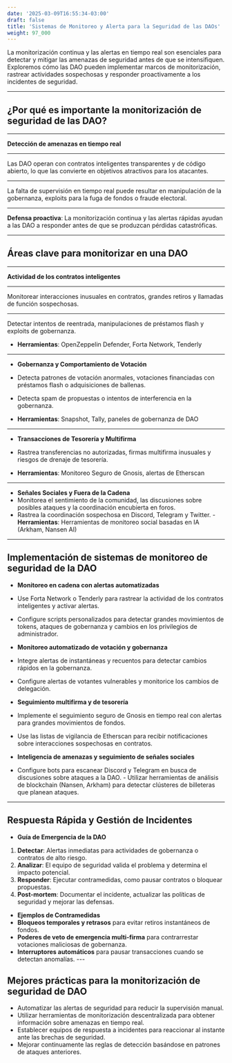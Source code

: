 ```yaml
---
date: '2025-03-09T16:55:34-03:00'
draft: false
title: 'Sistemas de Monitoreo y Alerta para la Seguridad de las DAOs'
weight: 97_000
---
```


La monitorización continua y las alertas en tiempo real son esenciales para detectar y mitigar las amenazas de seguridad antes de que se intensifiquen. Exploremos cómo las DAO pueden implementar marcos de monitorización, rastrear actividades sospechosas y responder proactivamente a los incidentes de seguridad.

---

## **¿Por qué es importante la monitorización de seguridad de las DAO?**

---
**Detección de amenazas en tiempo real**

---

Las DAO operan con contratos inteligentes transparentes y de código abierto, lo que las convierte en objetivos atractivos para los atacantes.

---

La falta de supervisión en tiempo real puede resultar en manipulación de la gobernanza, exploits para la fuga de fondos o fraude electoral.

---

**Defensa proactiva**: La monitorización continua y las alertas rápidas ayudan a las DAO a responder antes de que se produzcan pérdidas catastróficas.

---

## **Áreas clave para monitorizar en una DAO**

---

**Actividad de los contratos inteligentes**

---

Monitorear interacciones inusuales en contratos, grandes retiros y llamadas de función sospechosas.

---

Detectar intentos de reentrada, manipulaciones de préstamos flash y exploits de gobernanza.

- **Herramientas**: OpenZeppelin Defender, Forta Network, Tenderly

---

- ​​**Gobernanza y Comportamiento de Votación**
- Detecta patrones de votación anormales, votaciones financiadas con préstamos flash o adquisiciones de ballenas.
- Detecta spam de propuestas o intentos de interferencia en la gobernanza.

- **Herramientas**: Snapshot, Tally, paneles de gobernanza de DAO

---

- ​​**Transacciones de Tesorería y Multifirma**
- Rastrea transferencias no autorizadas, firmas multifirma inusuales y riesgos de drenaje de tesorería.

- **Herramientas**: Monitoreo Seguro de Gnosis, alertas de Etherscan

---

- ​​**Señales Sociales y Fuera de la Cadena**
- Monitorea el sentimiento de la comunidad, las discusiones sobre posibles ataques y la coordinación encubierta en foros.
- Rastrea la coordinación sospechosa en Discord, Telegram y Twitter. - **Herramientas**: Herramientas de monitoreo social basadas en IA (Arkham, Nansen AI)

---

## **Implementación de sistemas de monitoreo de seguridad de la DAO**

- **Monitoreo en cadena con alertas automatizadas**
- Use Forta Network o Tenderly para rastrear la actividad de los contratos inteligentes y activar alertas.
- Configure scripts personalizados para detectar grandes movimientos de tokens, ataques de gobernanza y cambios en los privilegios de administrador.

- **Monitoreo automatizado de votación y gobernanza**
- Integre alertas de instantáneas y recuentos para detectar cambios rápidos en la gobernanza.
- Configure alertas de votantes vulnerables y monitorice los cambios de delegación.

- **Seguimiento multifirma y de tesorería**
- Implemente el seguimiento seguro de Gnosis en tiempo real con alertas para grandes movimientos de fondos.
- Use las listas de vigilancia de Etherscan para recibir notificaciones sobre interacciones sospechosas en contratos.

- **Inteligencia de amenazas y seguimiento de señales sociales**
- Configure bots para escanear Discord y Telegram en busca de discusiones sobre ataques a la DAO. - Utilizar herramientas de análisis de blockchain (Nansen, Arkham) para detectar clústeres de billeteras que planean ataques.

---

## **Respuesta Rápida y Gestión de Incidentes**

- **Guía de Emergencia de la DAO**
1. **Detectar**: Alertas inmediatas para actividades de gobernanza o contratos de alto riesgo.
2. **Analizar**: El equipo de seguridad valida el problema y determina el impacto potencial.
3. **Responder**: Ejecutar contramedidas, como pausar contratos o bloquear propuestas.
4. **Post-mortem**: Documentar el incidente, actualizar las políticas de seguridad y mejorar las defensas.

- **Ejemplos de Contramedidas**
- **Bloqueos temporales y retrasos** para evitar retiros instantáneos de fondos.
- **Poderes de veto de emergencia multi-firma** para contrarrestar votaciones maliciosas de gobernanza.
- **Interruptores automáticos** para pausar transacciones cuando se detectan anomalías. ---

## **Mejores prácticas para la monitorización de seguridad de DAO**

- Automatizar las alertas de seguridad para reducir la supervisión manual.
- Utilizar herramientas de monitorización descentralizada para obtener información sobre amenazas en tiempo real.
- Establecer equipos de respuesta a incidentes para reaccionar al instante ante las brechas de seguridad.
- Mejorar continuamente las reglas de detección basándose en patrones de ataques anteriores.